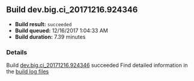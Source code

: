 ## Build dev.big.ci_20171216.924346
- **Build result:** `succeeded`
- **Build queued:** 12/16/2017 1:04:33 AM
- **Build duration:** 7.39 minutes
### Details
Build [dev.big.ci_20171216.924346](https://winappstudio.visualstudio.com/web/build.aspx?pcguid=a4ef43be-68ce-4195-a619-079b4d9834c2&builduri=vstfs%3a%2f%2f%2fBuild%2fBuild%2f24346) succeeded
Find detailed information in the [build log files](https://uwpctdiags.blob.core.windows.net/buildlogs/dev.big.ci_20171216.924346_logs.zip)
